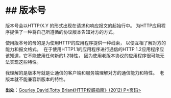 # \##  版本号

版本号会以HTTP/X.Y 的形式出现在请求和响应报文的起始行中。 为HTTP应用程序提供了一种将自己所遵循的协议版本告知对方的方式。

使用版本号的母的是为使用HTTP的应用程序提供一种线索， 以便互相了解对方的能力和报文格式。  在于使用HTTP1.1的应用程序进行通信的HTTP 1.2应用程序应该知道，它不能使用任何新的1.2特性， 因为使用老版本协议的应用程序很可能无法实现这些特性。

我理解的是版本号就是让通信的客户端和服务端理解对方的通信能力和特性。  老版本就不能兼容新版本的特性。

**出处**：[Gourley David,Totty Brian《HTTP权威指南》(2012) P<页码>](zotero://select/library/items/WK5NQJZ4)
